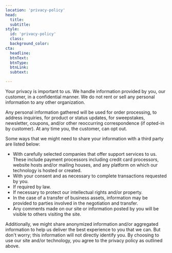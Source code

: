 ```yaml
---
location: 'privacy-policy'
head:
  title: 
  subtitle:
style:
  id: 'privacy-policy'
  class:
  background_color:  
cta:
  headline:
  btnText:
  btnType:
  btnLink:
  subtext:

---
```


Your privacy is important to us. We handle information provided by you,
our customer, in a confidential manner. We do not rent or sell any personal information to any other organization.

Any personal information gathered will be used for order processing, to address inquiries, for product or status updates, for sweepstakes, newsletter, coupons, and/or other reoccurring correspondence (if opted-in by customer). At any time you, the customer, can opt out.

Some ways that we might need to share your information with a third party are listed below:

- With carefully selected companies that offer support services to us. These include payment processors including credit card processors, website hosts and/or mailing houses, and any platform on which our technology is hosted or created.
- With your consent and as necessary to complete transactions requested by you.
- If required by law.
- If necessary to protect our intellectual rights and/or property.
- In the case of a transfer of business assets, information may be provided to parties involved in the negotiation and transfer.
- Any comments made on our site or information posted by you will be visible to others visiting the site.

Additionally, we might share anonymized information and/or aggregated information to help us deliver the best experience to you that we can. But don't worry; this information will not directly identify you. By choosing to use our site and/or technology, you agree to the privacy policy as outlined above.
